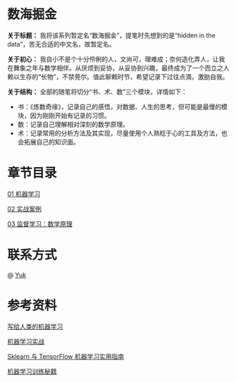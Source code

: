 # 数海掘金
**关于标题：**
我将该系列暂定名“数海掘金”，提笔时先想到的是“hidden in the data”，苦无合适的中文名，故暂定名。

**关于初心：**
我自小不是个十分伶俐的人，文尚可，理难成；奈何造化弄人，让我在舞象之年与数学相伴。从厌烦到妥协，从妥协到兴趣，最终成为了一个而立之人赖以生存的“长物”，不禁莞尔。值此聊赖时节，希望记录下过往点滴，激励自我。

**关于结构：**
全部的随笔将切分“书、术、数”三个模块，详情如下：
- 书：《炼数奇缘》，记录自己的感悟，对数据、人生的思考，但可能是最慢的模块，因为刚刚开始有记录的习惯。
- 数：记录自己理解相对深刻的数学原理。
- 术：记录常用的分析方法及其实现，尽量使用个人熟稔于心的工具及方法，也会拓展自己的知识面。

# 章节目录
[01 机器学习](https://github.com/YukBrandes/maching-learning/blob/main/01%20%E6%9C%BA%E5%99%A8%E5%AD%A6%E4%B9%A0.ipynb)

[02 实战案例](https://github.com/YukBrandes/hiddenInData/blob/main/02%20%E5%AE%9E%E6%88%98%E6%A1%88%E4%BE%8B.ipynb)

[03 监督学习：数学原理](https://github.com/YukBrandes/hiddenInData/blob/main/03%20%E7%9B%91%E7%9D%A3%E5%AD%A6%E4%B9%A0%EF%BC%9A%E6%95%B0%E5%AD%A6%E5%8E%9F%E7%90%86.ipynb)

# 联系方式
@ [Yuk](https://github.com/YukBrandes)

# 参考资料
[写给人类的机器学习](https://www.bookstack.cn/read/ml-for-humans-zh/README.md)

[机器学习实战](https://www.bookstack.cn/books/apachecn-MachineLearning)

[Sklearn 与 TensorFlow 机器学习实用指南](https://www.bookstack.cn/books/hands_on_Ml_with_Sklearn_and_TF)

[机器学习训练秘籍](https://www.bookstack.cn/read/machine-learning-yearning-cn/2671e956963f2153.md)